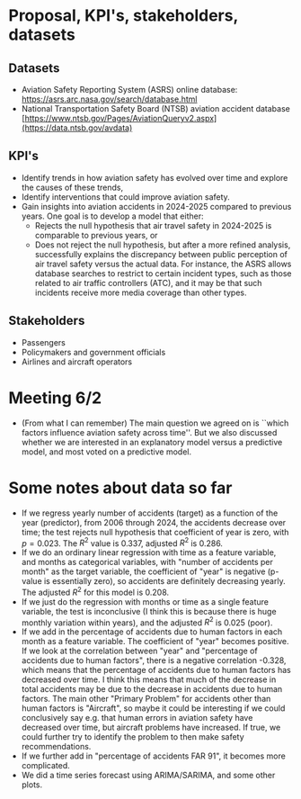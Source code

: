 # Proposal, KPI's, stakeholders, datasets

## Datasets

- Aviation Safety Reporting System (ASRS) online database: https://asrs.arc.nasa.gov/search/database.html
- National Transportation Safety Board (NTSB) aviation accident database [https://www.ntsb.gov/Pages/AviationQueryv2.aspx](https://data.ntsb.gov/avdata)

## KPI's
- Identify trends in how aviation safety has evolved over time and explore the causes of these trends,
- Identify interventions that could improve aviation safety.
- Gain insights into aviation accidents in 2024-2025 compared to previous years. One goal is to develop a model that either:
  - Rejects the null hypothesis that air travel safety in 2024-2025 is comparable to previous years, or
  - Does not reject the null hypothesis, but after a more refined analysis, successfully explains the discrepancy between public perception of air travel safety versus the actual data. For instance, the ASRS allows database searches to restrict to certain incident types, such as those related to air traffic controllers (ATC), and it may be that such incidents receive more media coverage than other types. 

## Stakeholders

- Passengers
- Policymakers and government officials
- Airlines and aircraft operators

# Meeting 6/2

- (From what I can remember) The main question we agreed on is ``which factors influence aviation safety across time''. But we also discussed whether we are interested in an explanatory model versus a predictive model, and most voted on a predictive model.

# Some notes about data so far
- If we regress yearly number of accidents (target) as a function of the year (predictor), from 2006 through 2024, the accidents decrease over time; the test rejects null hypothesis that coefficient of year is zero, with $p = 0.023$. The $R^2$ value is 0.337, adjusted $R^2$ is 0.286. 
- If we do an ordinary linear regression with time as a feature variable, and months as categorical variables, with "number of accidents per month" as the target variable, the coefficient of "year" is negative (p-value is essentially zero), so accidents are definitely decreasing yearly. The adjusted $R^2$ for this model is 0.208.
- If we just do the regression with months or time as a single feature variable, the test is inconclusive (I think this is because there is huge monthly variation within years), and the adjusted $R^2$ is 0.025 (poor). 
- If we add in the percentage of accidents due to human factors in each month as a feature variable. The coefficient of "year" becomes positive. If we look at the correlation between "year" and "percentage of accidents due to human factors", there is a negative correlation -0.328, which means that the percentage of accidents due to human factors has decreased over time. I think this means that much of the decrease in total accidents may be due to the decrease in accidents due to human factors. The main other "Primary Problem" for accidents other than human factors is "Aircraft", so maybe it could be interesting if we could conclusively say e.g. that human errors in aviation safety have decreased over time, but aircraft problems have increased. If true, we could further try to identify the problem to then make safety recommendations. 
- If we further add in "percentage of accidents FAR 91", it becomes more complicated.
- We did a time series forecast using ARIMA/SARIMA, and some other plots.






